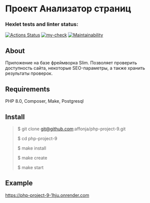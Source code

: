 # Проект Анализатор страниц

### Hexlet tests and linter status:

[![Actions Status](https://github.com/affonja/php-project-9/actions/workflows/hexlet-check.yml/badge.svg)](https://github.com/affonja/php-project-9/actions)
[![my-check](https://github.com/affonja/php-project-9/actions/workflows/my-check.yml/badge.svg)](https://github.com/affonja/php-project-9/actions/workflows/my-check.yml)
[![Maintainability](https://api.codeclimate.com/v1/badges/176e628bc86006815e55/maintainability)](https://codeclimate.com/github/affonja/php-project-9/maintainability)

## About

Приложение на базе фреймворка Slim. Позволяет проверить доступность сайта, некоторые SEO-параметры, а также хранить
результаты проверок.

## Requirements

PHP 8.0, Composer, Make, Postgresql

## Install

> $ git clone git@github.com:affonja/php-project-9.git
>
> $ cd php-project-9
>
> $ make install
>
> $ make create
>
> $ make start

## Example

https://php-project-9-1hju.onrender.com
